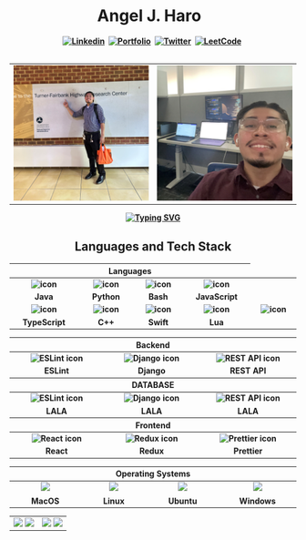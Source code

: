 <!-- START -->
<h1 align="center"><b> Angel J. Haro 
<img src="https://docs.google.com/uc?export=download&id=1JqFc6WL-cTtJBQgW9tusQAZhQ3H9hGae" alt="" height="25" >
<img src="https://docs.google.com/uc?export=download&id=1HsBpakQVutfOmxBcPbGpKdo_oGEoKJZT" alt="" height="35" >
</h1>
<!-- START  -->
<div align="center">
<a href="https://www.linkedin.com/in/aharoJ/"><img src="https://img.shields.io/badge/LinkedIn-000000?style=for-the-badge&logo=linkedin&logoColor=blue" alt="Linkedin" /></a>&nbsp;
<a href="https://aharoj.io"><img src="https://img.shields.io/badge/Portfolio-%23333333.svg?style=for-the-badge&logo=firefox&logoColor=pink" alt="Portfolio" /></a>&nbsp;
<a href="https://twitter.com/aharoJ"><img src="https://img.shields.io/badge/Twitter-000000?style=for-the-badge&logo=twitter&logoColor=blue" alt="Twitter" /></a>&nbsp;
<a href="https://leetcode.com/aharoJ/"><img src="https://img.shields.io/badge/LeetCode-000000?style=for-the-badge&logo=LeetCode&logoColor=#d16c06" alt="LeetCode" /></a>&nbsp;
</div>  
<br/>

<!-- # ~~~~~~~~~~~~~~~~~~~~~~~~~~~~~     .................................       ~~~~~~~~~~~~~~~~~~~~~~~~~~~~~~ # -->
<!-- START -->
<table>
  <tr>
    <td valign="top" width="50%">
      <img src="z/tfhrc_selfie.png" alt="Image 1 Description" />
    </td>
    <td valign="top" width="50%">
      <img src="z/workflow_selfie.png" alt="Image 2 Description" />
    </td>
  </tr>
</table>


<!-- # ~~~~~~~~~~~~~~~~~~~~~~~~~~~~~     .................................       ~~~~~~~~~~~~~~~~~~~~~~~~~~~~~~ # -->

<p align="center">
  <a href="https://git.io/typing-svg">
    <img src="https://readme-typing-svg.demolab.com?font=Fira+Code&weight=100&size=16&duration=4000&pause=1000&random=false&width=440&height=56&lines=Angel+J.+Haro%3A+Dedicated+Software+Engineer.;Backend%3A+Java%2C+Python%2C++C%2B%2B;Frontend%3A+JavaScript%2C+TypeScript%2C+HTML%26CSS;Frameworks%3A+Spring+Boot%2C+Django%2C+ReactJs;Check+out+my+portfolio+at+aharoj.io" alt="Typing SVG" />
  </a>
</p>




<h2 align="center"> <a> Languages and Tech Stack </a> </h2>
<div align="center">
<!-- # ~~~~~~~~~~~~~~~~~~~~~~~~~~~~~     .................................       ~~~~~~~~~~~~~~~~~~~~~~~~~~~~~~ # -->
<table>
  <thead>
    <tr>
      <th colspan="4">Languages</th>
    </tr>
  </thead>
  <tbody>
    <tr>
      <td align="center" width="333">  
        <img src="https://techstack-generator.vercel.app/java-icon.svg" alt="icon" width="65" height="65" />
      </td>
      <td align="center" width="333">  
        <img src="https://techstack-generator.vercel.app/python-icon.svg" alt="icon" width="65" height="65" /> 
      </td>
      <td align="center" width="333">  
        <img src="https://cdn.jsdelivr.net/gh/devicons/devicon/icons/bash/bash-original.svg" alt="icon" width="65" height="65" />
      </td>
      <td align="center" width="333"> 
        <img src="https://techstack-generator.vercel.app/js-icon.svg" alt="icon" width="65" height="65" /> 
      </td>
    </tr>
    <tr> 
      <td align="center" width="333">Java</td>
      <td align="center" width="333">Python</td>
      <td align="center" width="333">Bash</td>
      <td align="center" width="333">JavaScript</td>
    </tr>
    <tr>
      <td align="center" width="333"> 
        <img src="https://techstack-generator.vercel.app/ts-icon.svg" alt="icon" width="65" height="65" /> 
      </td>
      <td align="center" width="333"> 
        <img src="https://techstack-generator.vercel.app/cpp-icon.svg" alt="icon" width="65" height="65" />
      </td>
      <td align="center" width="333"> 
        <img src="https://techstack-generator.vercel.app/swift-icon.svg" alt="icon" width="65" height="65" />
      </td>
      <td align="center" width="333"> 
        <img src="https://cdn.jsdelivr.net/gh/devicons/devicon/icons/bash/bash-original.svg" alt="icon" width="65" height="65" />
      </td>
      <td align="center" width="333"> 
        <img src="https://cdn.jsdelivr.net/gh/devicons/devicon/icons/lua/lua-original.svg" alt="icon" width="65" height="65" />
      </td>
    </tr>
    <tr> 
      <td align="center" width="333">TypeScript</td>
      <td align="center" width="333">C++</td>
      <td align="center" width="333">Swift</td>
      <td align="center" width="333">Lua</td>
    </tr>
  </tbody>
</table>
<!-- # ~~~~~~~~~~~~~~~~~~~~~~~~~~~~~     .................................       ~~~~~~~~~~~~~~~~~~~~~~~~~~~~~~ # -->

<!-- # ~~~~~~~~~~~~~~~~~~~~~~~~~~~~~     .................................       ~~~~~~~~~~~~~~~~~~~~~~~~~~~~~~ # -->
<table>
  <thead>
    <tr>
      <th colspan="4">Backend</th>
    </tr>
  </thead>
  <tbody>
    <tr>
      <td align="center" width="333">  
        <img src="https://techstack-generator.vercel.app/eslint-icon.svg" alt="ESLint icon" width="65" height="65" />
      </td>
      <td align="center" width="333">  
        <img src="https://techstack-generator.vercel.app/django-icon.svg" alt="Django icon" width="65" height="65" /> 
      </td>
      <td align="center" width="333">  
        <img src="https://techstack-generator.vercel.app/restapi-icon.svg" alt="REST API icon" width="65" height="65" /> 
      </td>
    </tr>
    <tr>
      <td align="center" width="333">ESLint</td>
      <td align="center" width="333">Django</td>
      <td align="center" width="333">REST API</td>
    </tr>
  </tbody>
  <thead>
    <tr>
      <th colspan="3">DATABASE</th>
    </tr>
  </thead>
  <tbody>
    <tr>
      <td align="center" width="333">  
        <img src="https://techstack-generator.vercel.app/-icon.svg" alt="ESLint icon" width="65" height="65" />
      </td>
      <td align="center" width="333">  
        <img src="https://techstack-generator.vercel.app/-icon.svg" alt="Django icon" width="65" height="65" /> 
      </td>
      <td align="center" width="333">  
        <img src="https://techstack-generator.vercel.app/-icon.svg" alt="REST API icon" width="65" height="65" /> 
      </td>
    </tr>
    <tr>
      <td align="center" width="333">LALA</td>
      <td align="center" width="333">LALA</td>
      <td align="center" width="333">LALA</td>
    </tr>
  </tbody>

  <thead>
    <tr>
      <th colspan="3">Frontend</th>
    </tr>
  </thead>
  <tbody>
    <tr>
      <td align="center" width="333">  
        <img src="https://techstack-generator.vercel.app/react-icon.svg" alt="React icon" width="65" height="65" />
      </td>
      <td align="center" width="333">  
        <img src="https://techstack-generator.vercel.app/redux-icon.svg" alt="Redux icon" width="65" height="65" /> 
      </td>
      <td align="center" width="333">  
        <img src="https://techstack-generator.vercel.app/prettier-icon.svg" alt="Prettier icon" width="65" height="65" /> 
      </td>
    </tr>
    <tr>
      <td align="center" width="333">React</td>
      <td align="center" width="333">Redux</td>
      <td align="center" width="333">Prettier</td>
    </tr>
  </tbody>
</table>
<!-- # ~~~~~~~~~~~~~~~~~~~~~~~~~~~~~     .................................       ~~~~~~~~~~~~~~~~~~~~~~~~~~~~~~ # -->

<!-- # ~~~~~~~~~~~~~~~~~~~~~~~~~~~~~     .................................       ~~~~~~~~~~~~~~~~~~~~~~~~~~~~~~ # -->
<table>
  <thead>
    <tr>
      <th colspan="7">Operating Systems</th>
    </tr>
  </thead>
  <tr>
    <td align="center" width=333>  
      <img height=60 src="https://cdn.jsdelivr.net/gh/devicons/devicon/icons/apple/apple-original.svg" />
    </td>
    <td align="center" width=333> 
      <img height=60 src="https://cdn.jsdelivr.net/gh/devicons/devicon/icons/linux/linux-original.svg"/> 
    </td>
    <td align="center" width=333> 
      <img height=60 src="https://cdn.jsdelivr.net/gh/devicons/devicon/icons/ubuntu/ubuntu-plain.svg"/> 
    </td>
    <td align="center" width=333>
      <img height=60 src="https://cdn.jsdelivr.net/gh/devicons/devicon/icons/windows8/windows8-original.svg"/> 
    </td>
  <tr> 
    <td align="center" width=333>MacOS</td>
    <td align="center" width=333>Linux</td>
    <td align="center" width=333>Ubuntu</td>
    <td align="center" width=333>Windows</td>
  </tr>
</table>
<!-- # ~~~~~~~~~~~~~~~~~~~~~~~~~~~~~     .................................       ~~~~~~~~~~~~~~~~~~~~~~~~~~~~~~ # -->
</div>



















<!-- START  -->
<div align="center">
<table><tr><td valign="top" width="50%">
<img src="https://github-readme-stats.vercel.app/api/top-langs/?username=aharoJ&layout=donut&theme=dracula" width="400" />
<img width="400" src="https://github-readme-activity-graph.vercel.app/graph?username=aharoJ&theme=rogue"/>
<!-- MID -->
</td><td valign="top" width="50%">
<img width="400" src="https://github-readme-stats.vercel.app/api?username=aharoJ&show_icons=true&theme=dracula" />
<img width="400" src="https://github-readme-streak-stats.herokuapp.com/?user=aharoJ&theme=dracula" />
</div>
<!-- END  -->